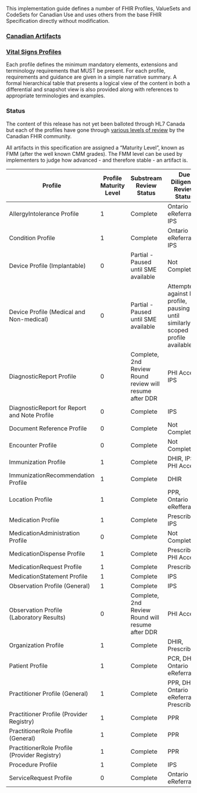 This implementation guide defines a number of FHIR Profiles, ValueSets and CodeSets for Canadian Use and uses others from the base FHIR Specification directly without modification.

### <a href="artifacts.html">Canadian Artifacts</a>
### <a href="vitalsigns-profiles.html">Vital Signs Profiles</a>

Each profile defines the minimum mandatory elements, extensions and terminology requirements that MUST be present. For each profile, requirements and guidance are given in a simple narrative summary. A formal hierarchical table that presents a logical view of the content in both a differential and snapshot view is also provided along with references to appropriate terminologies and examples.

### Status

The content of this release has not yet been balloted through HL7 Canada but each of the profiles have gone through [various levels of review](developmentprocess.html#review-process) by the Canadian FHIR community.

All artifacts in this specification are assigned a “Maturity Level”, known as FMM (after the well known CMM grades). The FMM level can be used by implementers to judge how advanced - and therefore stable - an artifact is.

| Profile <br> | Profile Maturity <br> Level <br> | Substream <br>Review Status <br> | Due Diligence<br> Review Status <br> |
|---|---|---|---|
| AllergyIntolerance Profile | 1 | Complete | Ontario eReferral, IPS |
| Condition Profile | 1 | Complete | Ontario eReferral, IPS |
| Device Profile (Implantable) | 0 | Partial - Paused until SME available | Not Complete |
| Device Profile (Medical and Non-medical) | 0 | Partial - Paused until SME available | Attempted against IPS profile, pausing until similarly scoped profile available |
| DiagnosticReport Profile | 0 | Complete, 2nd Review Round review will resume after DDR | PHI Access, IPS |
| DiagnosticReport for Report and Note Profile | 0 | Complete | IPS |
| Document Reference Profile | 0 | Complete | Not Complete |
| Encounter Profile | 0 | Complete | Not Complete |
| Immunization Profile | 1 | Complete | DHIR, IPS, PHI Access |
| ImmunizationRecommendation Profile | 1 | Complete | DHIR |
| Location Profile | 1 | Complete | PPR, Ontario eRefferal |
| Medication Profile | 1 | Complete | PrescribeIT, IPS |
| MedicationAdministration Profile | 0 | Complete | Not Complete |
| MedicationDispense Profile | 1 | Complete | PrescribeIT, PHI Access |
| MedicationRequest Profile | 1 | Complete | PrescribeIT |
| MedicationStatement Profile | 1 | Complete | IPS |
| Observation Profile (General) | 1 | Complete | IPS |
| Observation Profile (Laboratory Results) | 0 | Complete, 2nd Review Round will resume after DDR | PHI Access |
| Organization Profile | 1 | Complete | DHIR, PrescribeIT |
| Patient Profile | 1 | Complete | PCR, DHIR, Ontario eReferral |
| Practitioner Profile (General) | 1 | Complete | PPR, DHIR, Ontario eReferral, PrescribeIT |
| Practitioner Profile (Provider Registry) | 1 | Complete | PPR |
| PractitionerRole Profile (General) | 1 | Complete | PPR |
| PractitionerRole Profile (Provider Registry) | 1 | Complete | PPR |
| Procedure Profile | 1 | Complete | IPS |
| ServiceRequest Profile | 0 | Complete | Ontario eReferral |

<!-- Todo: examples, capabilitystatement, TestScenario? -->
